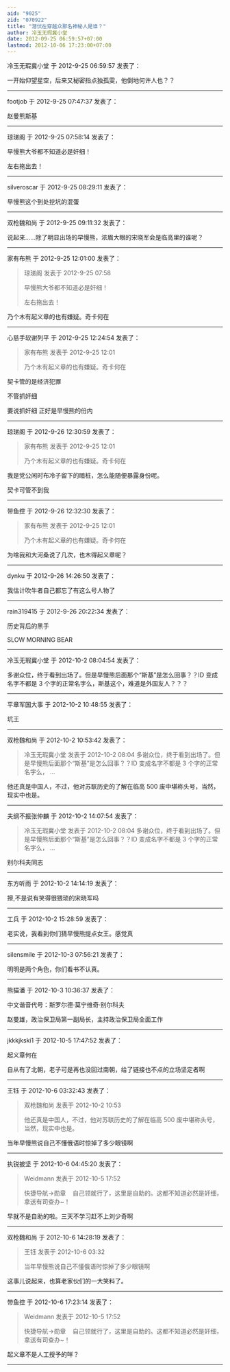 ```yaml
---
aid: "9025"
zid: "070922"
title: "潜伏在穿越众那名神秘人是谁？"
author: 冷玉无瑕冀小堂
date: 2012-09-25 06:59:57+07:00
lastmod: 2012-10-06 17:23:00+07:00
---
```


冷玉无瑕冀小堂 于 2012-9-25 06:59:57 发表了：

一开始仰望星空，后来又秘密指点独孤雯，他倒地何许人也？？

---

footjob 于 2012-9-25 07:47:37 发表了：

赵曼熊斯基

---

琼珶阁 于 2012-9-25 07:58:14 发表了：

早慢熊大爷都不知道必是奸细！

左右拖出去！

---

silveroscar 于 2012-9-25 08:29:11 发表了：

早慢熊这个到处挖坑的混蛋

---

双枪魏和尚 于 2012-9-25 09:11:32 发表了：

说起来……除了明显出场的早慢熊，浓眉大眼的宋晓军会是临高里的谁呢？

---

家有布熊 于 2012-9-25 12:01:00 发表了：

> 琼珶阁 发表于 2012-9-25 07:58
>
> 早慢熊大爷都不知道必是奸细！
>
> 左右拖出去！

乃个木有起义章的也有嫌疑。奇卡何在

---

心慈手软谢列平 于 2012-9-25 12:24:54 发表了：

> 家有布熊 发表于 2012-9-25 12:01
>
> 乃个木有起义章的也有嫌疑。奇卡何在

契卡管的是经济犯罪

不管抓奸细

要说抓奸细 正好是早慢熊的份内

---

琼珶阁 于 2012-9-26 12:30:59 发表了：

> 家有布熊 发表于 2012-9-25 12:01
>
> 乃个木有起义章的也有嫌疑。奇卡何在

我是党公闲时布冷子留下的暗桩，怎么能随便暴露身份呢。

契卡可管不到我

---

带鱼控 于 2012-9-26 12:32:30 发表了：

> 家有布熊 发表于 2012-9-25 12:01
>
> 乃个木有起义章的也有嫌疑。奇卡何在

为啥我和大河桑说了几次，也木得起义章呢？

---

dynku 于 2012-9-26 14:26:50 发表了：

我估计吹牛者自己都忘了有这么号人物了

---

rain319415 于 2012-9-26 20:22:34 发表了：

历史背后的黑手

SLOW MORNING BEAR

---

冷玉无瑕冀小堂 于 2012-10-2 08:04:54 发表了：

多谢众位，终于看到出场了。但是早慢熊后面那个“斯基”是怎么回事？？ID 变成名字不都是 3 个字的正常名字么，斯基这个，难道是外国友人？？？

---

平章军国大事 于 2012-10-2 10:48:55 发表了：

坑王

---

双枪魏和尚 于 2012-10-2 10:53:42 发表了：

> 冷玉无瑕冀小堂 发表于 2012-10-2 08:04 多谢众位，终于看到出场了。但是早慢熊后面那个“斯基”是怎么回事？？ID 变成名字不都是 3 个字的正常名字么， ...

他还真是中国人，不过，他对苏联历史的了解在临高 500 废中堪称头号，当然，现实中也是。

---

夫纲不振张仲麟 于 2012-10-2 14:07:54 发表了：

> 冷玉无瑕冀小堂 发表于 2012-10-2 08:04 多谢众位，终于看到出场了。但是早慢熊后面那个“斯基”是怎么回事？？ID 变成名字不都是 3 个字的正常名字么， ...

别尔科夫同志

---

东方听雨 于 2012-10-2 14:14:19 发表了：

擦,不是说有笑得很猥琐的宋晓军吗

---

工兵 于 2012-10-2 15:28:59 发表了：

老实说，我看到你们猜早慢熊提点女王。感觉真

---

silensmile 于 2012-10-3 07:56:21 发表了：

明明是两个角色，你们看书不认真。

---

熊猫潘 于 2012-10-3 10:36:37 发表了：

中文谐音代号：斯罗尔德·莫宁维奇·别尔科夫

赵曼雄，政治保卫局第一副局长，主持政治保卫局全面工作

---

jkkkjkski1 于 2012-10-5 17:47:52 发表了：

起义章何在

自从有了北朝，老子可是再也没回过南朝，给了链接也不点的立场坚定者啊

---

王钰 于 2012-10-6 03:32:43 发表了：

> 双枪魏和尚 发表于 2012-10-2 10:53
>
> 他还真是中国人，不过，他对苏联历史的了解在临高 500 废中堪称头号，当然，现实中也是。

当年早慢熊说自己不懂俄语时惊掉了多少眼镜啊

---

执锐披坚 于 2012-10-6 04:45:20 发表了：

> Weidmann 发表于 2012-10-5 17:52
>
> 快捷导航->勋章    自己领就行了，这里是自助的。这都不知道必然是奸细，拿送有司查办~！

早就不是自助的啦。三天不学习赶不上刘少奇啊

---

双枪魏和尚 于 2012-10-6 14:28:19 发表了：

> 王钰 发表于 2012-10-6 03:32
>
> 当年早慢熊说自己不懂俄语时惊掉了多少眼镜啊

这事儿说起来，也算老家伙们的一大笑料了。

---

带鱼控 于 2012-10-6 17:23:14 发表了：

> Weidmann 发表于 2012-10-5 17:52
>
> 快捷导航->勋章    自己领就行了，这里是自助的。这都不知道必然是奸细，拿送有司查办~！

起义章不是人工授予的咩？

---
